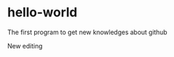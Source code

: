 hello-world
===========

The first program to get new knowledges about github

 
New editing   
    
